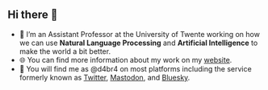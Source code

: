 ## Hi there 👋

- 🔭 I’m an Assistant Professor at the University of Twente working on how we can use **Natural Language Processing** and **Artificial Intelligence** to make the world a bit better.
- 🌐 You can find more information about my work on my [website](https://www.daniel-braun.science).
- 💬 You will find me as @d4br4 on most platforms including the service formerly known as [Twitter](https://www.twitter.com/d4br4), [Mastodon](https://mastodon.social/@d4br4), and [Bluesky](https://bsky.app/profile/d4br4.bsky.social).
